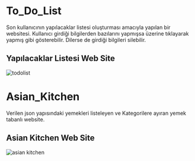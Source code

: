 # To_Do_List
Son kullanıcının yapılacaklar listesi oluşturması amacıyla yapılan bir websitesi. Kullanıcı girdiği bilgilerden bazılarını yapmışsa üzerine tıklayarak yapmış gibi gösterebilir. Dilerse de girdiği bilgileri silebilir.

## Yapılacaklar Listesi Web Site

![todolist](./To_Do_List/img/todolist.png)

# Asian_Kitchen 
Verilen json yapısındaki yemekleri listeleyen ve Kategorilere ayıran yemek tabanlı website.

## Asian Kitchen Web Site


![asian kitchen](./Asian_Kitchen/img/kitchen.png)
